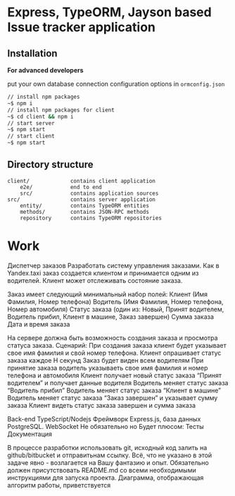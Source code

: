 Express, TypeORM, Jayson based Issue tracker application
==========================================================

Installation
------------

**For advanced developers**

put your own database connection configuration options in `ormconfig.json`

```sh
// install npm packages
~$ npm i
// install npm packages for client
~$ cd client && npm i
// start server
~$ npm start
// start client
~$ npm start
```

Directory structure
-------------------

```
client/             contains client application
    e2e/            end to end
    src/            contains application sources
src/                contains server application
    entity/         contains TypeORM entities
    methods/        contains JSON-RPC methods
    repository      contains TypeORM repositories
```

# Work

Диспетчер заказов
Разработать систему управления заказами. Как в Yandex.taxi заказ создается клиентом и принимается одним из водителей. Клиент может отслеживать состояние заказа.
 
Заказ имеет следующий минимальный набор полей:
Клиент (Имя Фамилия, Номер телефона)
Водитель (Имя Фамилия, Номер телефона, Номер автомобиля) 
Статус заказа (один из: Новый, Принят водителем, Водитель прибил, Клиент в машине, Заказ завершен)
Сумма заказа
Дата и время заказа
 
На сервере должна быть возможность создания заказа и просмотра статуса заказа.
Сценарий:
При создания заказа клиент будет указывает свое имя фамилия и свой номер телефона.
Клиент опрашивает статус заказа каждое Н секунд
Заказ будет виден всем водителям
При принятие заказа водитель указываеть свое имя фамилия и номер телефона и автомобиля
Клиент получает новый статус заказа “Принят водителем” и получает данные водителя
Водитель меняет статус заказа “Водитель прибил”
Водитель меняет статус заказа “Клиент в машине”
Водитель меняет статус заказа “Заказ завершен” и указывает сумму заказа
Клиент видеть статус заказа завершен и сумма заказа
 
Back-end
TypeScript/Nodejs
Фреймворк Express.js, база данных PostgreSQL.
WebSocket 
Не обязательно но Будет плюсом:
Тесты
Документация
 
В процессе разработки использовать git, исходный код залить на github/bitbucket и отправитьнам ссылку.
Всё, что не указано в этой задаче явно - возлагается на Вашу фантазию и опыт.
Обязательно должен присутствовать README.md со всеми необходимыми инструкциями
для запуска проекта. Диаграмма, отображающая алгоритм работы, приветствуется